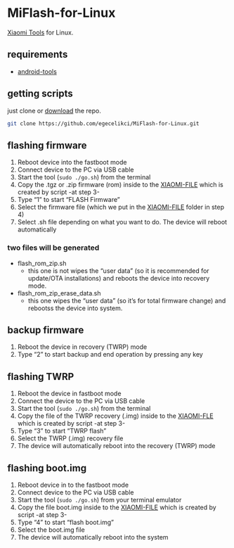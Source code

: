 # MiFlash-for-Linux

[Xiaomi Tools](https://xiaomitools.com/mi-flash-tool/) for Linux.

## requirements

- [android-tools](https://developer.android.com/studio/releases/platform-tools)

## getting scripts

just clone or [download](https://github.com/egecelikci/MiFlash-for-Linux/archive/master.zip) the repo.

```sh
git clone https://github.com/egecelikci/MiFlash-for-Linux.git
```

## flashing firmware

1. Reboot device into the fastboot mode
2. Connect device to the PC via USB cable
3. Start the tool (`sudo ./go.sh`) from the terminal
4. Copy the .tgz or .zip firmware (rom) inside to the [XIAOMI-FILE](/XIAOMI-FILE) which is created by script -at step 3-
5. Type “1” to start “FLASH Firmware”
6. Select the firmware file (which we put in the [XIAOMI-FILE](/XIAOMI-FILE) folder in step 4)
7. Select .sh file depending on what you want to do. The device will reboot automatically

### two files will be generated

- flash_rom_zip.sh
  - this one is not wipes the “user data” (so it is recommended for update/OTA installations) and reboots the device into recovery mode.
- flash_rom_zip_erase_data.sh
  - this one wipes the “user data” (so it’s for total firmware change) and rebootss the device into system.

## backup firmware

1. Reboot the device in recovery (TWRP) mode
2. Type “2” to start backup and end operation by pressing any key

## flashing TWRP

1. Reboot the device in fastboot mode
2. Connect the device to the PC via USB cable
3. Start the tool (`sudo ./go.sh`) from the terminal
4. Copy the file of the TWRP recovery (.img) inside to the [XIAOMI-FLE](/XIAOMI-FILE) which is created by script -at step 3-
5. Type “3” to start “TWRP flash”
6. Select the TWRP (.img) recovery file
7. The device will automatically reboot into the recovery (TWRP) mode

## flashing boot.img

1. Reboot device in to the fastboot mode
2. Connect device to the PC via USB cable
3. Start the tool (`sudo ./go.sh`) from your terminal emulator
4. Copy the file boot.img inside to the [XIAOMI-FILE](/XIAOMI-FILE) which is created by script -at step 3-
5. Type “4” to start “flash boot.img”
6. Select the boot.img file
7. The device will automatically reboot into the system

